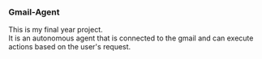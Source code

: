 ### Gmail-Agent
This is my final year project.\
It is an autonomous agent that is connected to the gmail and can execute actions based on the user's request.
